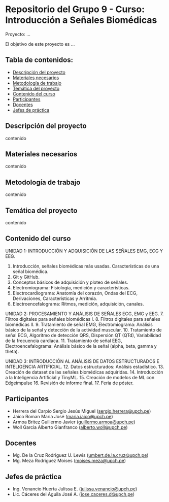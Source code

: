 
# Repositorio del Grupo 9 - Curso: Introducción a Señales Biomédicas

Proyecto: ...

El objetivo de este proyecto es ...

## Tabla de contenidos:

- [Descripción del proyecto](#descripcion-del-proyecto)
- [Materiales necesarios](#materiales-necesarios)
- [Metodología de trabajo](#metodologia-de-trabajo)
- [Temática del proyecto](#tematica-del-proyecto)
- [Contenido del curso](#contenido-del-curso)
- [Participantes](#participantes)
- [Docentes](#docentes)
- [Jefes de práctica](#jefes-de-práctica)

## Descripción del proyecto

contenido

## Materiales necesarios

contenido

## Metodología de trabajo

contenido

## Temática del proyecto

contenido

## Contenido del curso

UNIDAD 1: INTRODUCCIÓN Y ADQUISICIÓN DE LAS SEÑALES EMG, ECG Y 
EEG.
1. Introducción, señales biomédicas más usadas. Características de una señal biomédica.
2. Git y GitHub.
3. Conceptos básicos de adquisición y ploteo de señales.
4. Electromiograma: Fisiología, medición y características.
5. Electrocardiograma: Anatomía del corazón, Ondas del ECG, Derivaciones, 
Características y Arritmia.
6. Electroencefalograma: Ritmos, medición, adquisición, canales.

UNIDAD 2: PROCESAMIENTO Y ANÁLISIS DE SEÑALES ECG, EMG y EEG.
7. Filtros digitales para señales biomédicas I.
8. Filtros digitales para señales biomédicas II.
9. Tratamiento de señal EMG, Electromiograma: Análisis básico de la señal y detección 
de la actividad muscular.
10. Tratamiento de señal ECG, Algoritmo de detección QRS, Dispersión QT (QTd), 
Variabilidad de la frecuencia cardiaca.
11. Tratamiento de señal EEG, Electroencefalograma: Análisis básico de la señal (alpha, 
beta, gamma y theta).

UNIDAD 3: INTRODUCCIÓN AL ANÁLISIS DE DATOS ESTRUCTURADOS E 
INTELIGENCIA ARTIFICIAL.
12. Datos estructurados: Análisis estadístico.
13. Creación de dataset de las señales biomédicas adquiridas.
14. Introducción a la Inteligencia Artificial y TinyML.
15. Creación de modelos de ML con Edgeimpulse
16. Revisión de informe final.
17. Feria de póster.

## Participantes

- Herrera del Carpio Sergio Jesús Miguel (sergio.herrera@upch.pe)
- Jaico Roman Maria José                 (maria.jaico@upch.pe)
- Armoa Britez Guillermo Javier          (guillermo.armoa@upch.pe)
- Woll Garcia Alberto Gianfranco         (alberto.woll@upch.pe)

## Docentes

- Mg. De la Cruz Rodriguez U. Lewis      (umbert.de.la.cruz@upch.pe)
- Mg. Meza Rodriguez Moises              (moises.meza@upch.pe)

## Jefes de práctica

- Ing. Venancio Huerta Julissa E.        (julissa.venancio@upch.pe)
- Lic. Cáceres del Aguila José A.        (jose.caceres.d@upch.pe)


